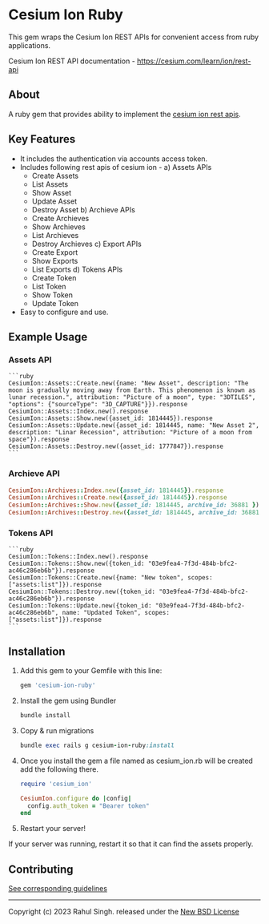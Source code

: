 <!-- Write your README.md file. Build something amazing! This README.md template can guide you to build your project documentation, but feel free to modify it as you wish 🥰 -->
# **Cesium Ion Ruby**
This gem wraps the Cesium Ion REST APIs for convenient access from ruby applications.

Cesium Ion REST API documentation - https://cesium.com/learn/ion/rest-api
## **About**

A ruby gem that provides ability to implement the [cesium ion rest apis](https://cesium.com/learn/ion/rest-api/).

## **Key Features**

* It includes the authentication via accounts access token.
* Includes following rest apis of cesium ion - 
  a) Assets APIs
    - Create Assets
    - List Assets
    - Show Asset
    - Update Asset
    - Destroy Asset
  b) Archieve APIs
    - Create Archieves
    - Show Archieves
    - List Archieves
    - Destroy Archieves
  c) Export APIs
    - Create Export
    - Show Exports
    - List Exports
  d) Tokens APIs
    - Create Token
    - List Token
    - Show Token
    - Update Token
* Easy to configure and use.

## **Example Usage**
  ### **Assets API**
    ```ruby
    CesiumIon::Assets::Create.new({name: "New Asset", description: "The moon is gradually moving away from Earth. This phenomenon is known as lunar recession.", attribution: "Picture of a moon", type: "3DTILES", "options": {"sourceType": "3D_CAPTURE"}}).response
    CesiumIon::Assets::Index.new().response
    CesiumIon::Assets::Show.new({asset_id: 1814445}).response
    CesiumIon::Assets::Update.new({asset_id: 1814445, name: "New Asset 2", description: "Linar Recession", attribution: "Picture of a moon from space"}).response
    CesiumIon::Assets::Destroy.new({asset_id: 1777847}).response
    ```

  ### **Archieve API**
  ```ruby
  CesiumIon::Archives::Index.new({asset_id: 1814445}).response
  CesiumIon::Archives::Create.new({asset_id: 1814445}).response
  CesiumIon::Archives::Show.new({asset_id: 1814445, archive_id: 36881 }).response
  CesiumIon::Archives::Destroy.new({asset_id: 1814445, archive_id: 36881 }).response
  ```

  ### **Tokens API**
    ```ruby
    CesiumIon::Tokens::Index.new().response
    CesiumIon::Tokens::Show.new({token_id: "03e9fea4-7f3d-484b-bfc2-ac46c286eb6b"}).response
    CesiumIon::Tokens::Create.new({name: "New token", scopes: ["assets:list"]}).response
    CesiumIon::Tokens::Destroy.new({token_id: "03e9fea4-7f3d-484b-bfc2-ac46c286eb6b"}).response
    CesiumIon::Tokens::Update.new({token_id: "03e9fea4-7f3d-484b-bfc2-ac46c286eb6b", name: "Updated Token", scopes: ["assets:list"]}).response
    ```


## **Installation**

1. Add this gem to your Gemfile with this line:

    ```ruby
    gem 'cesium-ion-ruby'
    ```

2. Install the gem using Bundler

    ```ruby
    bundle install
    ```

3. Copy & run migrations

    ```ruby
    bundle exec rails g cesium-ion-ruby:install
    ```

4. Once you install the gem a file named as cesium_ion.rb will be created add the following there.
    ```ruby
    require 'cesium_ion'

    CesiumIon.configure do |config|
      config.auth_token = "Bearer token"
    end
    ```
4. Restart your server!

  If your server was running, restart it so that it can find the assets properly.

## Contributing

[See corresponding guidelines](https://github.com/rahulsingh321/cesium-ion-ruby/blob/master/CONTRIBUTING.md)

---

Copyright (c) 2023 Rahul Singh. released under the [New BSD License](https://github.com/rahulsingh321/cesium-ion-ruby/blob/master/LICENSE)
